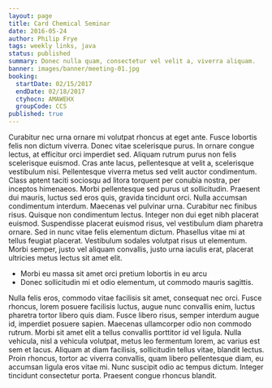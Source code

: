 ```yaml
---
layout: page
title: Card Chemical Seminar
date: 2016-05-24
author: Philip Frye
tags: weekly links, java
status: published
summary: Donec nulla quam, consectetur vel velit a, viverra aliquam.
banner: images/banner/meeting-01.jpg
booking:
  startDate: 02/15/2017
  endDate: 02/18/2017
  ctyhocn: AMAWEHX
  groupCode: CCS
published: true
---
```

Curabitur nec urna ornare mi volutpat rhoncus at eget ante. Fusce lobortis felis non dictum viverra. Donec vitae scelerisque purus. In ornare congue lectus, at efficitur orci imperdiet sed. Aliquam rutrum purus non felis scelerisque euismod. Cras ante lacus, pellentesque at velit a, scelerisque vestibulum nisi. Pellentesque viverra metus sed velit auctor condimentum. Class aptent taciti sociosqu ad litora torquent per conubia nostra, per inceptos himenaeos. Morbi pellentesque sed purus ut sollicitudin. Praesent dui mauris, luctus sed eros quis, gravida tincidunt orci. Nulla accumsan condimentum interdum. Maecenas vel pulvinar urna.
Curabitur nec finibus risus. Quisque non condimentum lectus. Integer non dui eget nibh placerat euismod. Suspendisse placerat euismod risus, vel vestibulum diam pharetra ornare. Sed in nunc vitae felis elementum dictum. Phasellus vitae mi at tellus feugiat placerat. Vestibulum sodales volutpat risus ut elementum. Morbi semper, justo vel aliquam convallis, justo urna iaculis erat, placerat ultricies metus lectus sit amet elit.

* Morbi eu massa sit amet orci pretium lobortis in eu arcu
* Donec sollicitudin mi et odio elementum, ut commodo mauris sagittis.

Nulla felis eros, commodo vitae facilisis sit amet, consequat nec orci. Fusce rhoncus, lorem posuere facilisis luctus, augue nunc convallis enim, luctus pharetra tortor libero quis diam. Fusce libero risus, semper interdum augue id, imperdiet posuere sapien. Maecenas ullamcorper odio non commodo rutrum. Morbi sit amet elit a tellus convallis porttitor id vel ligula. Nulla vehicula, nisl a vehicula volutpat, metus leo fermentum lorem, ac varius est sem et lacus. Aliquam at diam facilisis, sollicitudin tellus vitae, blandit lectus. Proin rhoncus, tortor ac viverra convallis, quam libero pellentesque diam, eu accumsan ligula eros vitae mi. Nunc suscipit odio ac tempus dictum. Integer tincidunt consectetur porta. Praesent congue rhoncus blandit.
